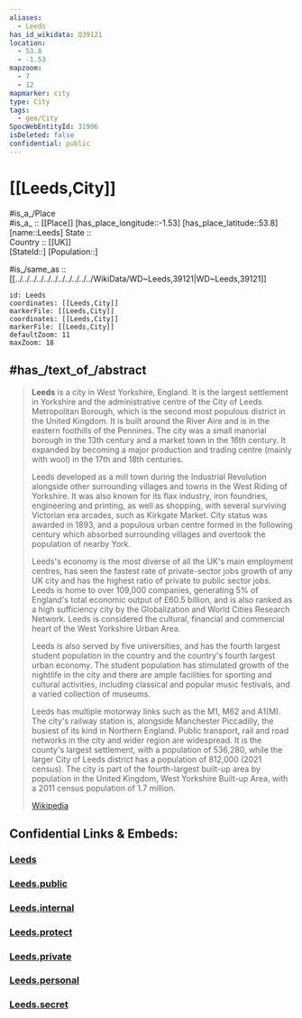 ```yaml
---
aliases:
  - Leeds
has_id_wikidata: Q39121
location:
  - 53.8
  - -1.53
mapzoom:
  - 7
  - 12
mapmarker: city
type: City
tags:
  - geo/City
SpocWebEntityId: 31906
isDeleted: false
confidential: public
---
```


# [[Leeds,City]] 

#is_a_/Place  
#is_a_ :: [[Place]] 
[has_place_longitude::-1.53] 
[has_place_latitude::53.8] 
[name::Leeds] 
State ::  
Country :: [[UK]]  
[StateId::] 
[Population::] 


#is_/same_as :: [[../../../../../../../../../../../WikiData/WD~Leeds,39121|WD~Leeds,39121]] 

```leaflet
id: Leeds
coordinates: [[Leeds,City]] 
markerFile: [[Leeds,City]] 
coordinates: [[Leeds,City]] 
markerFile: [[Leeds,City]] 
defaultZoom: 11 
maxZoom: 18
```

## #has_/text_of_/abstract 

> **Leeds** is a city in West Yorkshire, England. It is the largest settlement in Yorkshire and the administrative centre of the City of Leeds Metropolitan Borough, which is the second most populous district in the United Kingdom. It is built around the River Aire and is in the eastern foothills of the Pennines. The city was a small manorial borough in the 13th century and a market town in the 16th century. It expanded by becoming a major production and trading centre (mainly with wool) in the 17th and 18th centuries.
>
> Leeds developed as a mill town during the Industrial Revolution alongside other surrounding villages and towns in the West Riding of Yorkshire. It was also known for its flax industry, iron foundries, engineering and printing, as well as shopping, with several surviving Victorian era arcades, such as Kirkgate Market. City status was awarded in 1893, and a populous urban centre formed in the following century which absorbed surrounding villages and overtook the population of nearby York.
>
> Leeds's economy is the most diverse of all the UK's main employment centres, has seen the fastest rate of private-sector jobs growth of any UK city and has the highest ratio of private to public sector jobs. Leeds is home to over 109,000 companies, generating 5% of England's total economic output of £60.5 billion, and is also ranked as a high sufficiency city by the Globalization and World Cities Research Network. Leeds is considered the cultural, financial and commercial heart of the West Yorkshire Urban Area.
>
> Leeds is also served by five universities, and has the fourth largest student population in the country and the country's fourth largest urban economy. The student population has stimulated growth of the nightlife in the city and there are ample facilities for sporting and cultural activities, including classical and popular music festivals, and a varied collection of museums.
>
> Leeds has multiple motorway links such as the M1, M62 and A1(M). The city's railway station is, alongside Manchester Piccadilly, the busiest of its kind in Northern England. Public transport, rail and road networks in the city and wider region are widespread. It is the county's largest settlement, with a population of 536,280, while the larger City of Leeds district has a population of 812,000 (2021 census). The city is part of the fourth-largest built-up area by population in the United Kingdom, West Yorkshire Built-up Area, with a 2011 census population of 1.7 million.
>
> [Wikipedia](https://en.wikipedia.org/wiki/Leeds) 


## Confidential Links & Embeds: 

### [Leeds](/_Standards/Earth/Continent/Europe/Europe~North/UK/England/Regions~England/Yorkshire_and_the_Humber/Yorkshire~West/Leeds,County/cities~Leeds/Leeds.md) 

### [Leeds.public](/_public/Earth/Continent/Europe/Europe~North/UK/England/Regions~England/Yorkshire_and_the_Humber/Yorkshire~West/Leeds,County/cities~Leeds/Leeds.public.md) 

### [Leeds.internal](/_internal/Earth/Continent/Europe/Europe~North/UK/England/Regions~England/Yorkshire_and_the_Humber/Yorkshire~West/Leeds,County/cities~Leeds/Leeds.internal.md) 

### [Leeds.protect](/_protect/Earth/Continent/Europe/Europe~North/UK/England/Regions~England/Yorkshire_and_the_Humber/Yorkshire~West/Leeds,County/cities~Leeds/Leeds.protect.md) 

### [Leeds.private](/_private/Earth/Continent/Europe/Europe~North/UK/England/Regions~England/Yorkshire_and_the_Humber/Yorkshire~West/Leeds,County/cities~Leeds/Leeds.private.md) 

### [Leeds.personal](/_personal/Earth/Continent/Europe/Europe~North/UK/England/Regions~England/Yorkshire_and_the_Humber/Yorkshire~West/Leeds,County/cities~Leeds/Leeds.personal.md) 

### [Leeds.secret](/_secret/Earth/Continent/Europe/Europe~North/UK/England/Regions~England/Yorkshire_and_the_Humber/Yorkshire~West/Leeds,County/cities~Leeds/Leeds.secret.md)


